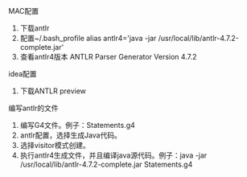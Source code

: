 MAC配置
1. 下载antlr
2. 配置~/.bash_profile
	alias antlr4='java -jar /usr/local/lib/antlr-4.7.2-complete.jar'
3. 查看antlr4版本
	ANTLR Parser Generator  Version 4.7.2


idea配置
1. 下载ANTLR preview


编写antlr的文件
1. 编写G4文件。例子：Statements.g4
2. antlr配置，选择生成Java代码。
3. 选择visitor模式创建。
4. 执行antlr4生成文件，并且编译java源代码。例子：java -jar /usr/local/lib/antlr-4.7.2-complete.jar Statements.g4